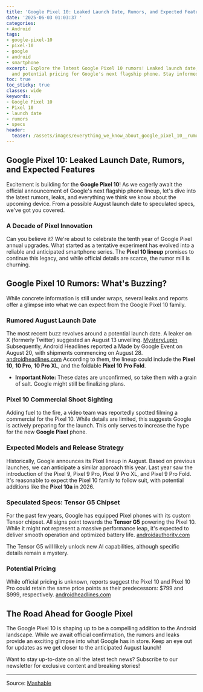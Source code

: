 ```yaml
---
title: 'Google Pixel 10: Leaked Launch Date, Rumors, and Expected Features'
date: '2025-06-03 01:03:37 '
categories:
- Android
tags:
- google-pixel-10
- pixel-10
- google
- android
- smartphone
excerpt: Explore the latest Google Pixel 10 rumors! Leaked launch date, expected specs,
  and potential pricing for Google's next flagship phone. Stay informed!
toc: true
toc_sticky: true
classes: wide
keywords:
- Google Pixel 10
- Pixel 10
- launch date
- rumors
- specs
header:
  teaser: /assets/images/everything_we_know_about_google_pixel_10__rumored__20250603010337.jpg
---
```


## Google Pixel 10: Leaked Launch Date, Rumors, and Expected Features

Excitement is building for the **Google Pixel 10**! As we eagerly await the official announcement of Google's next flagship phone lineup, let's dive into the latest rumors, leaks, and everything we think we know about the upcoming device. From a possible August launch date to speculated specs, we've got you covered.

### A Decade of Pixel Innovation

Can you believe it? We're about to celebrate the tenth year of Google Pixel annual upgrades. What started as a tentative experiment has evolved into a reliable and anticipated smartphone series. The **Pixel 10 lineup** promises to continue this legacy, and while official details are scarce, the rumor mill is churning.

## Google Pixel 10 Rumors: What's Buzzing?

While concrete information is still under wraps, several leaks and reports offer a glimpse into what we can expect from the Google Pixel 10 family.

### Rumored August Launch Date

The most recent buzz revolves around a potential launch date. A leaker on X (formerly Twitter) suggested an August 13 unveiling. [MysteryLupin](https://x.com/MysteryLupin/status/1929539618031989074) Subsequently, Android Headlines reported a Made by Google Event on August 20, with shipments commencing on August 28. [androidheadlines.com](https://www.androidheadlines.com/google-pixel-10-release-date) According to them, the lineup could include the **Pixel 10**, **10 Pro**, **10 Pro XL**, and the foldable **Pixel 10 Pro Fold**.

*   **Important Note:** These dates are unconfirmed, so take them with a grain of salt. Google might still be finalizing plans.

### Pixel 10 Commercial Shoot Sighting

Adding fuel to the fire, a video team was reportedly spotted filming a commercial for the Pixel 10. While details are limited, this suggests Google is actively preparing for the launch. This only serves to increase the hype for the new **Google Pixel** phone.

### Expected Models and Release Strategy

Historically, Google announces its Pixel lineup in August. Based on previous launches, we can anticipate a similar approach this year. Last year saw the introduction of the Pixel 9, Pixel 9 Pro, Pixel 9 Pro XL, and Pixel 9 Pro Fold. It's reasonable to expect the Pixel 10 family to follow suit, with potential additions like the **Pixel 10a** in 2026.

### Speculated Specs: Tensor G5 Chipset

For the past few years, Google has equipped Pixel phones with its custom Tensor chipset. All signs point towards the **Tensor G5** powering the Pixel 10. While it might not represent a massive performance leap, it's expected to deliver smooth operation and optimized battery life. [androidauthority.com](https://www.androidauthority.com/how-google-built-tensor-g5-3535489/)

The Tensor G5 will likely unlock new AI capabilities, although specific details remain a mystery.

### Potential Pricing

While official pricing is unknown, reports suggest the Pixel 10 and Pixel 10 Pro could retain the same price points as their predecessors: $799 and $999, respectively. [androidheadlines.com](https://www.androidheadlines.com/google-pixel-10-price)

## The Road Ahead for Google Pixel

The Google Pixel 10 is shaping up to be a compelling addition to the Android landscape. While we await official confirmation, the rumors and leaks provide an exciting glimpse into what Google has in store. Keep an eye out for updates as we get closer to the anticipated August launch!

Want to stay up-to-date on all the latest tech news? Subscribe to our newsletter for exclusive content and breaking stories!

---

Source: [Mashable](https://mashable.com/article/google-pixel-10-rumors-everything-we-know)